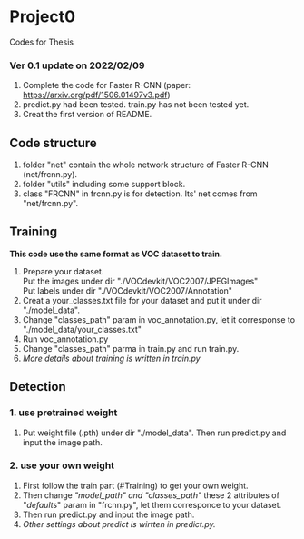 # Project0
Codes for Thesis

### Ver 0.1  update on 2022/02/09
1. Complete the code for Faster R-CNN (paper: https://arxiv.org/pdf/1506.01497v3.pdf)
2. predict.py had been tested. train.py has not been tested yet.
3. Creat the first version of README.


## Code structure
1. folder "net" contain the whole network structure of Faster R-CNN (net/frcnn.py).
2. folder "utils" including some support block.
3. class "FRCNN" in frcnn.py is for detection. Its' net comes from "net/frcnn.py".


## Training
__This code use the same format as VOC dataset to train.__
1. Prepare your dataset.  
   Put the images under dir "./VOCdevkit/VOC2007/JPEGImages"  
   Put labels under dir "./VOCdevkit/VOC2007/Annotation"
2. Creat a your_classes.txt file for your dataset and put it under dir "./model_data".
3. Change "classes_path" param in voc_annotation.py, let it corresponse to "./model_data/your_classes.txt"
4. Run voc_annotation.py
5. Change "classes_path" parma in train.py and run train.py.
6. _More details about training is written in train.py_

## Detection
### 1. use pretrained weight
1. Put weight file (.pth) under dir "./model_data". Then run predict.py and input the image path.
### 2. use your own weight
1. First follow the train part (#Training) to get your own weight.
2. Then change _"model_path" and "classes_path"_ these 2 attributes of "_defaults_" param in "frcnn.py", let them corresponce to your dataset.
3. Then run predict.py and input the image path.
4. _Other settings about predict is wirtten in predict.py._
